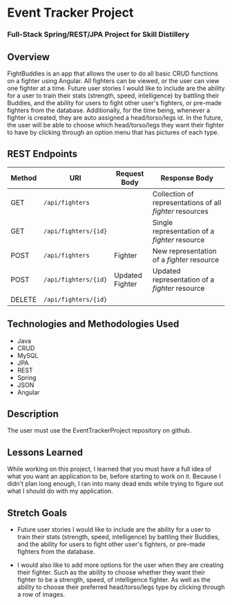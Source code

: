# Event Tracker Project

### Full-Stack Spring/REST/JPA Project for Skill Distillery

## Overview

FightBuddies is an app that allows the user to do all basic CRUD functions on a fighter using Angular. All fighters can be viewed, or the user can view one fighter at a time. Future user stories I would like to include are the ability for a user to train their stats (strength, speed, intelligence) by battling their Buddies, and the ability for users to fight other user's fighters, or pre-made fighters from the database. Additionally, for the time being, whenever a fighter is created, they are auto assigned a head/torso/legs id. In the future, the user will be able to choose which head/torso/legs they want their fighter to have by clicking through an option menu that has pictures of each type.

## REST Endpoints


| Method | URI                | Request Body | Response Body |
|--------|--------------------|--------------|---------------|
| GET    | `/api/fighters`      |              | Collection of representations of all _fighter_ resources
| GET    | `/api/fighters/{id}`      |              | Single representation of a _fighter_ resource
| POST    | `/api/fighters`      | Fighter             | New representation of a _fighter_ resource
| POST    | `/api/fighters/{id}`      | Updated Fighter             | Updated representation of a _fighter_ resource
| DELETE    | `/api/fighters/{id}`      |             |               |


## Technologies and Methodologies Used

- Java
- CRUD
- MySQL
- JPA
- REST
- Spring
- JSON
- Angular


## Description

The user must use the EventTrackerProject repository on github.

## Lessons Learned

While working on this project, I learned that you must have a full idea of what you want an application to be, before starting to work on it. Because I didn't plan long enough, I ran into many dead ends while trying to figure out what I should do with my application.

## Stretch Goals

- Future user stories I would like to include are the ability for a user to train their stats (strength, speed, intelligence) by battling their Buddies, and the ability for users to fight other user's fighters, or pre-made fighters from the database.

- I would also like to add more options for the user when they are creating their fighter. Such as the ability to choose whether they want their fighter to be a strength, speed, of intelligence fighter. As well as the ability to choose their preferred head/torso/legs type by clicking through a row of images.
